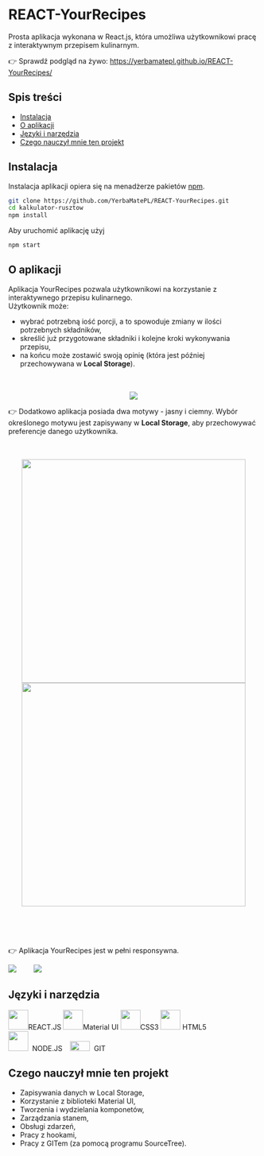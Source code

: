 # REACT-YourRecipes
Prosta aplikacja wykonana w React.js, która umożliwa użytkownikowi pracę z interaktywnym przepisem kulinarnym. 

👉 Sprawdź podgląd na żywo: https://yerbamatepl.github.io/REACT-YourRecipes/

 ## Spis treści
* [Instalacja](#instalacja)
* [O aplikacji](#o-aplikacji)
* [Języki i narzędzia](#języki-i-narzędzia)
* [Czego nauczył mnie ten projekt](#czego-nauczył-mnie-ten-projekt)


## Instalacja 
Instalacja aplikacji opiera się na menadżerze pakietów [npm](https://www.npmjs.com/).
```bash
git clone https://github.com/YerbaMatePL/REACT-YourRecipes.git
cd kalkulator-rusztow
npm install
```
Aby uruchomić aplikację użyj 
```bash
npm start
```


## O aplikacji
Aplikacja YourRecipes pozwala użytkownikowi na korzystanie z interaktywnego przepisu kulinarnego.<br> 
Użytkownik może:
- wybrać potrzebną iość porcji, a to spowoduje zmiany w ilości potrzebnych składników, 
- skreślić już przygotowane składniki i kolejne kroki wykonywania przepisu,
- na końcu może zostawić swoją opinię (która jest później przechowywana w **Local Storage**). <br><br><br>

<p align="center">
<img src="https://user-images.githubusercontent.com/90143181/160804940-ba770145-78e1-41cd-820d-a1859c7b249b.png"></p>

👉 Dodatkowo aplikacja posiada dwa motywy - jasny i ciemny. Wybór określonego motywu jest zapisywany w **Local Storage**, aby przechowywać preferencje danego użytkownika.
<br><br><br>
<p align="center" float="left">
<img src="https://user-images.githubusercontent.com/90143181/160812781-f551ab70-a3b2-4a2c-981a-1091589cd177.png" width="450px">
<img src="https://user-images.githubusercontent.com/90143181/160812795-5413f630-1054-47c3-8701-24c9275dd01b.png" width="450px"></p>
<br><br><br>

👉 Aplikacja YourRecipes jest w pełni responsywna.
<br>

<p float="left">
  <img src="https://user-images.githubusercontent.com/90143181/160807418-0d62df86-5862-4d51-af13-02e59159680c.png" />
  &nbsp;&nbsp;&nbsp;&nbsp;&nbsp;&nbsp;&nbsp;
  <img src="https://user-images.githubusercontent.com/90143181/160807447-d4082d58-80a5-4dd3-99e4-97f97406c099.png" /> 

</p>



## Języki i narzędzia
<p float="left">
<img src="https://user-images.githubusercontent.com/90143181/155710762-98754e3e-27fa-42fc-b1d2-b4976022ff8f.png" width="40" height="40">REACT.JS&nbsp<img src="https://user-images.githubusercontent.com/90143181/160811257-cb8189c3-642b-4e5c-a59f-be2730523caf.png" width="40" height="40">Material UI
<img src="https://user-images.githubusercontent.com/90143181/155710948-14bf50e8-30b5-47f3-8151-9fc80556c0ed.png" width="40" height="40">CSS3&nbsp<img src="https://user-images.githubusercontent.com/90143181/155709360-40a94a88-a7ea-4d82-ba0c-f51aec3b3ff4.png" width="40" height="40"> HTML5<br><img src="https://user-images.githubusercontent.com/90143181/155711643-97bc4f8c-0460-4dd7-b4da-8cd79a08a2e3.png" width="40" height="40">&nbsp&nbspNODE.JS&nbsp&nbsp&nbsp&nbsp<img src="https://user-images.githubusercontent.com/90143181/155712064-fd173cb7-8581-4e16-bf99-194e4ac2be55.png" width="40" height="20">&nbsp&nbspGIT</p>

## Czego nauczył mnie ten projekt
- Zapisywania danych w Local Storage,
- Korzystanie z biblioteki Material UI,
- Tworzenia i wydzielania komponetów,
- Zarządzania stanem,
- Obsługi zdarzeń,
- Pracy z hookami,
- Pracy z GITem (za pomocą programu SourceTree).










